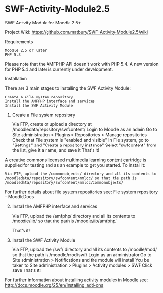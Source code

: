 SWF-Activity-Module2.5
======================

SWF Activity Module for Moodle 2.5+

Project Wiki: https://github.com/matbury/SWF-Activity-Module2.5/wiki

Requirements

    Moodle 2.5 or later
    PHP 5.3
    
Please note that the AMFPHP API doesn't work with PHP 5.4. A new version for PHP 5.4 and later is currently under development.

Installation

There are 3 main stages to installing the SWF Activity Module:

    Create a File system repository
    Install the AMFPHP interface and services
    Install the SWF Activity Module

1. Create a File system repository

    Via FTP, create or upload a directory at /moodledata/repository/swfcontent/
    Login to Moodle as an admin
    Go to Site administration > Plugins > Repositories > Manage repositories
    Check that File system is "enabled and visible"
    In File system, go to "Settings" and "Create a repository instance"
    Select "swfcontent" from the list, give it a name, and save it
    That's it!

A creative commons licensed multimedia learning content cartridge is supplied for testing and as an example to get you started. To install it:

    Via FTP, upload the /commonobjects/ directory and all its contents to
    /moodledata/repository/swfcontent/mmlcc/ so that the path is /moodledata/repository/swfcontent/mmlcc/commonobjects/

For further details about file system repositories see: File system repository - MoodleDocs

2. Install the AMFPHP interface and services

    Via FTP, upload the /amfphp/ directory and all its contents to
    /moodle/lib/ so that the path is /moodle/lib/amfphp/

    That's it!

3. Install the SWF Activity Module

    Via FTP, upload the /swf/ directory and all its contents to /moodle/mod/ so that the path is /moodle/mod/swf/
    Login as an administrator
    Go to Site administration > Notifications and the module will install
    You be taken to Site administration > Plugins > Activity modules > SWF
    Click save
    That's it!

For further information about installing activity modules in Moodle see: http://docs.moodle.org/25/en/Installing_add-ons
